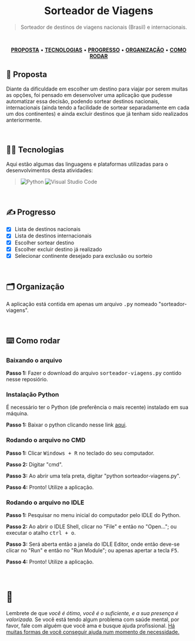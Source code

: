 <div align='center'>
  
# Sorteador de Viagens
</div>

> Sorteador de destinos de viagens nacionais (Brasil) e internacionais.

</br>

<div align="center">

<a href="#proposta">**PROPOSTA**</a> • 
<a href="#tecnologias">**TECNOLOGIAS**</a> • 
<a href="#progresso">**PROGRESSO**</a> • 
<a href="#organizacao">**ORGANIZAÇÃO**</a> • 
<a href="#como rodar">**COMO RODAR**</a>

</div>

<span id="proposta">

## 🧐 Proposta

Diante da dificuldade em escolher um destino para viajar por serem muitas as opções, foi pensado em desenvolver uma aplicação que pudesse automatizar essa decisão, podendo sortear destinos nacionais, internacionais (ainda tendo a facilidade de sortear separadamente em cada um dos continentes) e ainda excluir destinos que já tenham sido realizados anteriormente. 

<br />
  
<span id="tecnologias">

## 👨‍💻 Tecnologias

Aqui estão algumas das linguagens e plataformas utilizadas para o desenvolvimentos desta atividades:

> ![Python](https://img.shields.io/badge/python-3670A0?style=for-the-badge&logo=python&logoColor=ffdd54)
> ![Visual Studio Code](https://img.shields.io/badge/Visual%20Studio%20Code-0078d7.svg?style=for-the-badge&logo=visual-studio-code&logoColor=white)

<br />
  
<span id="progresso">

## ✍️ Progresso

- [x] Lista de destinos nacionais
- [x] Lista de destinos internacionais
- [x] Escolher sortear destino
- [x] Escolher excluir destino já realizado
- [x] Selecionar continente desejado para exclusão ou sorteio

<br />
  
<span id="organizacao">

## 🗂️ Organização
A aplicação está contida em apenas um arquivo <kbd>.py</kbd> nomeado "sorteador-viagens".

<br />
  
<span id="como rodar">

## ⌨️ Como rodar
### Baixando o arquivo
**Passo 1:** Fazer o download do arquivo <kbd>sorteador-viagens.py</kbd> contido nesse reposiório.

### Instalação Python
É necessário ter o Python (de preferência o mais recente) instalado em sua máquina.

**Passo 1:** Baixar o python clicando nesse link [aqui](https://www.python.org/downloads/).

### Rodando o arquivo no CMD
**Passo 1:** Clicar <kbd>Windows + R</kbd> no teclado do seu computador.

**Passo 2:** Digitar "cmd".

**Passo 3:** Ao abrir uma tela preta, digitar "python sorteador-viagens.py".

**Passo 4:** Pronto! Utilize a aplicação.

### Rodando o arquivo no IDLE
**Passo 1:** Pesquisar no menu inicial do computador pelo IDLE do Python.

**Passo 2:** Ao abrir o IDLE Shell, clicar no "File" e então no "Open..."; ou executar o atalho <kbd>ctrl + o</kbd>.

**Passo 3:** Será aberta então a janela do IDLE Editor, onde então deve-se clicar no "Run" e então no "Run Module"; ou apenas apertar a tecla <kbd>F5</kbd>.

**Passo 4:** Pronto! Utilize a aplicação.

<br />

# 💛

Lembrete de que *você é ótimo, você é o suficiente, e a sua presença é valorizada.* Se você está tendo algum problema com saúde mental, por favor, fale com alguém que você ama e busque ajuda profissional. [Há muitas formas de você conseguir ajuda num momento de necessidade.](https://www.cvv.org.br/)
